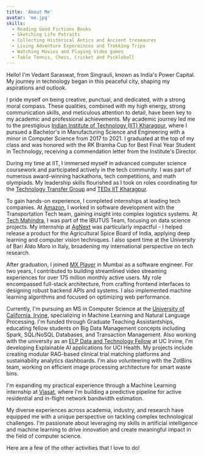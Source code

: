 ```yaml
---
title: 'About Me'
avatar: 'me.jpg'
skills:
  - Reading Good Fictions Books
  - Sketching Life Potraits
  - Collecting Historical Antics and Ancient treseaures
  - Living Adventure Expereinces and Trekking Trips
  - Watching Movies and Playing Video games 
  - Table Tennis, Chess, Cricket and Pickleball
---
```


Hello! I'm Vedant Saraswat, from Singrauli, known as India's Power Capital. My journey in technology began in this peaceful city, shaping my aspirations and outlook.

I pride myself on being creative, punctual, and dedicated, with a strong moral compass. These qualities, combined with my high energy, strong communication skills, and meticulous attention to detail, have been key to my academic and professional achievements. My academic journey led me to the prestigious [Indian Institute of Technology (IIT) Kharagpur](https://www.iitkgp.ac.in/), where I pursued a Bachelor's in Manufacturing Science and Engineering with a minor in Computer Science from 2017 to 2021. I graduated at the top of my class and was honored with the RK Bramha Cup for Best Final Year Student in Technology, receiving a commendation letter from the Institute's Director.

During my time at IIT, I immersed myself in advanced computer science coursework and participated actively in the tech community. I was part of numerous award-winning hackathons, tech competitions, and math olympiads. My leadership skills flourished as I took on roles coordinating for the [Technology Transfer Group](https://wiki.metakgp.org/w/Technology_Transfer_Group) and [TEDx IIT Kharagpur](http://tedxiitkharagpur.com/).

To gain hands-on experience, I completed internships at leading tech companies. At [Amazon](https://www.amazon.com/), I worked in software development with the Transportation Tech team, gaining insight into complex logistics systems. At [Tech Mahindra](https://www.techmahindra.com/), I was part of the IBUTUS Team, focusing on data science projects. My internship at [AgNext](https://agnext.com/) was particularly impactful - I helped release a product for the Agricultural Spice Board of India, applying deep learning and computer vision techniques. I also spent time at the University of Bari Aldo Moro in Italy, broadening my international perspective on tech research.

After graduation, I joined [MX Player](https://www.mxplayer.in/) in Mumbai as a software engineer. For two years, I contributed to building streamlined video streaming experiences for over 175 million monthly active users. My role encompassed full-stack architecture, from crafting frontend interfaces to designing robust backend APIs and systems. I also implemented machine learning algorithms and focused on optimizing web performance.

Currently, I'm pursuing an MS in Computer Science at the [University of California, Irvine](https://uci.edu/), specializing in Machine Learning and Natural Language Processing. I'm funded through Graduate Teaching Assistantships, educating fellow students on Big Data Management concepts including Spark, SQL/NoSQL Databases, and Transaction Management. Also working with the university as an [ELP Data and Technology Fellow](https://odit.uci.edu/initiatives/elp.php) at UC Irvine, I'm developing Explainable AI applications for UCI Health. My projects include creating modular RAG-based clinical trial matching platforms and sustainability analytics dashboards. I'm also volunteering with the ZotBins team, working on efficient image processing architecture for smart waste bins.

I'm expanding my practical experience through a Machine Learning internship at [Viasat](https://www.viasat.com/), where I'm building a predictive pipeline for active residential and in-flight network bandwidth estimation. 

My diverse experiences across academia, industry, and research have equipped me with a unique perspective on tackling complex technological challenges. I'm passionate about leveraging my skills in artificial intelligence and machine learning to drive innovation and create meaningful impact in the field of computer science.

Here are a few of the other activities that I love to do!

